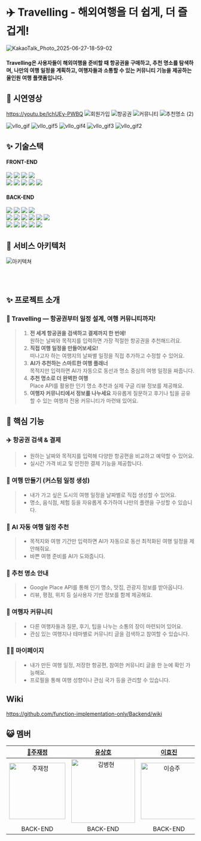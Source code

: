 # ✈️ Travelling - 해외여행을 더 쉽게, 더 즐겁게!
![KakaoTalk_Photo_2025-06-27-18-59-02](https://github.com/user-attachments/assets/6199d4ca-86e7-4440-b0a1-b645990c7a38)
#### Travelling은 사용자들이 해외여행을 준비할 때 항공권을 구매하고, 추천 명소를 탐색하며, 나만의 여행 일정을 계획하고, 여행자들과 소통할 수 있는 커뮤니티 기능을 제공하는 올인원 여행 플랫폼입니다.
## 🎥 시연영상


https://youtu.be/lchUEy-PWBQ
![회원가입](https://github.com/user-attachments/assets/597d3360-38a7-4c37-9d01-633e6b527759)
![항공권](https://github.com/user-attachments/assets/e9b60088-0b8e-4b57-b2f9-62c9b2041319)
![커뮤니티](https://github.com/user-attachments/assets/9c26c8af-ae4e-442a-8e70-854ce7caa558)
![추천명소 (2)](https://github.com/user-attachments/assets/2bc5db4c-04a2-4485-b666-58802398d24b)

![vllo_gif](https://user-images.githubusercontent.com/113872554/227924125-bd54a734-ec1b-44c0-b646-3c72865845bb.gif)
![vllo_gif5](https://user-images.githubusercontent.com/113872554/227927894-53cd9465-3007-4adf-a67d-86e285fba0b6.gif)
![vllo_gif4](https://user-images.githubusercontent.com/113872554/227927886-dec20ec6-1cce-45d4-ba97-284983f74e2b.gif)
![vllo_gif3](https://user-images.githubusercontent.com/113872554/227927878-86dbab81-8d28-45f4-b70e-507ae86599d4.gif)
![vllo_gif2](https://user-images.githubusercontent.com/113872554/227927869-465bdf05-3209-49f8-931e-d4a86629af9e.gif)

## ✨ 기술스택
#### FRONT-END
<img src="https://img.shields.io/badge/HTML-E34F26?style=for-the-badge&logo=HTML5&logoColor=white"/> <img src="https://img.shields.io/badge/styled components-DB7093?style=for-the-badge&logo=styled-components&logoColor=white"/> <img src="https://img.shields.io/badge/JavaScript-F7DF1E?style=for-the-badge&logo=JavaScript&logoColor=black"/> <img src="https://img.shields.io/badge/Redux Toolkit-764ABC?style=for-the-badge&logo=Redux&logoColor=white"/> <br> <img src="https://img.shields.io/badge/React-61DAFB?style=for-the-badge&logo=React&logoColor=black"/> <img src="https://img.shields.io/badge/Axios-5A29E4?style=for-the-badge&logo=Axios&logoColor=white"/> <img src="https://img.shields.io/badge/GitHub Actions-2088FF?style=for-the-badge&logo=GitHub Actions&logoColor=white"/> <img src="https://img.shields.io/badge/sockjs-333333?style=for-the-badge&logo=sockjs&logoColor=white"/> <img src="https://img.shields.io/badge/stomp-333333?style=for-the-badge&logo=stomp&logoColor=white"/>

#### BACK-END
<img src="https://img.shields.io/badge/Spring Boot-6DB33F?style=for-the-badge&logo=Spring Boot&logoColor=white"/> <img src="https://img.shields.io/badge/Spring Cloud-6DB33F?style=for-the-badge&logo=Spring&logoColor=white"/> <img src="https://img.shields.io/badge/Spring Security-6DB33F?style=for-the-badge&logo=Spring Security&logoColor=white"/> <img src="https://img.shields.io/badge/MySQL-4479A1?style=for-the-badge&logo=MySQL&logoColor=white"> <br> <img src="https://img.shields.io/badge/Amazon RDS-527FFF?style=for-the-badge&logo=Amazon RDS&logoColor=white"/> <img src="https://img.shields.io/badge/Amazon S3-569A31?style=for-the-badge&logo=Amazon S3&logoColor=white"/> 
<img src="https://img.shields.io/badge/Amazon EC2-FF9900?style=for-the-badge&logo=Amazon EC2&logoColor=white"/> <img src="https://img.shields.io/badge/sockjs-333333?style=for-the-badge&logo=sockjs&logoColor=white"/> <img src="https://img.shields.io/badge/stomp-333333?style=for-the-badge&logo=stomp&logoColor=white"/> <img src="https://img.shields.io/badge/GitHub Actions-2088FF?style=for-the-badge&logo=GitHub Actions&logoColor=white"/>
<br>
<img src="https://img.shields.io/badge/Appache Kafka-231F20?style=for-the-badge&logo=apachekafka&logoColor=white"/>
<img src="https://img.shields.io/badge/Kafka Connect-231F20?style=for-the-badge&logo=apachekafka&logoColor=white"/>
<img src="https://img.shields.io/badge/Docker-2496ED?style=for-the-badge&logo=docker&logoColor=white"/>
<img src="https://img.shields.io/badge/Grafana-F46800?style=for-the-badge&logo=grafana&logoColor=white"/>
<img src="https://img.shields.io/badge/Prometheus-E6522C?style=for-the-badge&logo=prometheus&logoColor=white"/>
## 🔧 서비스 아키텍처

![아키텍쳐](https://github.com/user-attachments/assets/e215e63e-7e3d-4dc4-aecd-992aaf62c34e)


<br>

<br>


## ✨ 프로젝트 소개
### 🎤 Travelling — 항공권부터 일정 설계, 여행 커뮤니티까지!
>1. **전 세계 항공권을 검색하고 결제까지 한 번에!**  
   원하는 날짜와 목적지를 입력하면 가장 적절한 항공권을 추천해드려요.
>2. **직접 여행 일정을 만들어보세요!**  
   떠나고자 하는 여행지의 날짜별 일정을 직접 추가하고 수정할 수 있어요.
>3. **AI가 추천하는 스마트한 여행 플래너**  
   목적지만 입력하면 AI가 자동으로 동선과 명소 중심의 여행 일정을 짜줍니다.
>4. **추천 명소로 더 완벽한 여행**  
   Place API를 활용한 인기 명소 추천과 실제 구글 리뷰 정보를 제공해요.
>5. **여행자 커뮤니티에서 정보를 나누세요**
   자유롭게 질문하고 후기나 팁을 공유할 수 있는 여행자 전용 커뮤니티가 마련돼 있어요.


## 🌟 핵심 기능

### ✈️ 항공권 검색 & 결제

> * 원하는 날짜와 목적지를 입력해 다양한 항공편을 비교하고 예약할 수 있어요.
> * 실시간 가격 비교 및 안전한 결제 기능을 제공합니다.

### 📅 여행 만들기 (커스텀 일정 생성)

> * 내가 가고 싶은 도시의 여행 일정을 날짜별로 직접 생성할 수 있어요.
> * 명소, 음식점, 체험 등을 자유롭게 추가하여 나만의 플랜을 구성할 수 있습니다.

### 🤖 AI 자동 여행 일정 추천

> * 목적지와 여행 기간만 입력하면 AI가 자동으로 동선 최적화된 여행 일정을 제안해줘요.
> * 바쁜 여행 준비를 AI가 도와줍니다.

### 📍 추천 명소 안내

> * Google Place API를 통해 인기 명소, 맛집, 관광지 정보를 받아옵니다.
> * 리뷰, 평점, 위치 등 실사용자 기반 정보를 함께 제공해요.

### 💬 여행자 커뮤니티

> *  다른 여행자들과 질문, 후기, 팁을 나누는 소통의 장이 마련되어 있어요.
> *  관심 있는 여행지나 테마별로 커뮤니티 글을 검색하고 참여할 수 있습니다.

### 🧑🏻 마이페이지

> *  내가 만든 여행 일정, 저장한 항공편, 참여한 커뮤니티 글을 한 눈에 확인 가능해요.
> *  프로필을 통해 여행 성향이나 관심 국가 등을 관리할 수 있습니다.

## Wiki
https://github.com/function-implementation-only/Backend/wiki


## 😺 멤버
|[🔰주재정](https://github.com/Rabbokki)|[유상호](http)|[이효진](http)|[윤지영](http)|            
|:---:|:---:|:---:|:---:|
|<img width="150" alt="주재정" src="https://github.com/user-attachments/assets/18515cc2-4d52-4335-b7ae-989b4aa3b807">|<img width="170" alt="김병현" src="https://github.com/user-attachments/assets/54cb7bdd-8a7e-417b-9630-60ca5620b859">|<img width="150" alt="이승주" src="https://github.com/user-attachments/assets/5d909775-e3ab-4575-a8c7-0f527fff9452">|<img width="150" alt="주재정" src="https://github.com/user-attachments/assets/87ad6957-f868-470a-bdc4-4eed93766d36">|
|BACK-END|BACK-END|BACK-END|BACK-END|



